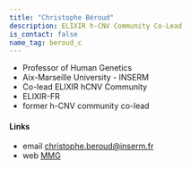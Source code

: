 ```yaml
---
title: "Christophe Béroud"
description: ELIXIR h-CNV Community Co-Lead
is_contact: false
name_tag: beroud_c
---
```


* Professor of Human Genetics  
* Aix-Marseille University - INSERM  
* Co-lead ELIXIR hCNV Community
* ELIXIR-FR
* former h-CNV community co-lead

<!--more-->

#### Links

* email [christophe.beroud@inserm.fr](mailto:christophe.beroud@inserm.fr)  
* web [MMG](https://www.marseille-medical-genetics.org/fr/c-beroud/)  
